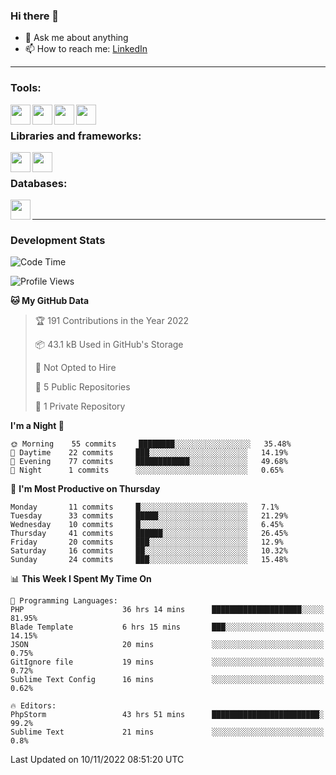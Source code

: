 ### Hi there 👋

<!-- - 🔭 I’m currently working on [huyviet] -->
- 💬 Ask me about anything
- 📫 How to reach me: [LinkedIn]
<!-- - ⚡ Fun fact: abc -->

---

### Tools:
<img align='left' height="32" width="32" src="https://cdn.jsdelivr.net/npm/simple-icons@4.8.0/icons/phpstorm.svg" />
<img align='left' height="32" width="32" src="https://cdn.jsdelivr.net/npm/simple-icons@4.8.0/icons/sublimetext.svg" />
<img align='left' height="32" width="32" src="https://cdn.jsdelivr.net/npm/simple-icons@4.8.0/icons/laragon.svg" />
<img align='left' height="32" width="32" src="https://cdn.jsdelivr.net/npm/simple-icons@4.8.0/icons/xampp.svg" />
<br>

### Libraries and frameworks:
<img align='left' height="32" width="32" src="https://cdn.jsdelivr.net/npm/simple-icons@4.8.0/icons/laravel.svg" />
<img align='left' height="32" width="32" src="https://cdn.jsdelivr.net/npm/simple-icons@4.8.0/icons/jquery.svg" />
<br>

### Databases:
<img align='left' height="32" width="32" src="https://cdn.jsdelivr.net/npm/simple-icons@4.8.0/icons/mysql.svg" />
<br>

---
### Development Stats
<!--START_SECTION:waka-->
![Code Time](http://img.shields.io/badge/Code%20Time-342%20hrs%2048%20mins-blue)

![Profile Views](http://img.shields.io/badge/Profile%20Views-6-blue)

**🐱 My GitHub Data** 

> 🏆 191 Contributions in the Year 2022
 > 
> 📦 43.1 kB Used in GitHub's Storage 
 > 
> 🚫 Not Opted to Hire
 > 
> 📜 5 Public Repositories 
 > 
> 🔑 1 Private Repository 
 > 
**I'm a Night 🦉** 

```text
🌞 Morning    55 commits     ████████░░░░░░░░░░░░░░░░░   35.48% 
🌆 Daytime    22 commits     ███░░░░░░░░░░░░░░░░░░░░░░   14.19% 
🌃 Evening    77 commits     ████████████░░░░░░░░░░░░░   49.68% 
🌙 Night      1 commits      ░░░░░░░░░░░░░░░░░░░░░░░░░   0.65%

```
📅 **I'm Most Productive on Thursday** 

```text
Monday       11 commits     █░░░░░░░░░░░░░░░░░░░░░░░░   7.1% 
Tuesday      33 commits     █████░░░░░░░░░░░░░░░░░░░░   21.29% 
Wednesday    10 commits     █░░░░░░░░░░░░░░░░░░░░░░░░   6.45% 
Thursday     41 commits     ██████░░░░░░░░░░░░░░░░░░░   26.45% 
Friday       20 commits     ███░░░░░░░░░░░░░░░░░░░░░░   12.9% 
Saturday     16 commits     ██░░░░░░░░░░░░░░░░░░░░░░░   10.32% 
Sunday       24 commits     ███░░░░░░░░░░░░░░░░░░░░░░   15.48%

```


📊 **This Week I Spent My Time On** 

```text
💬 Programming Languages: 
PHP                      36 hrs 14 mins      ████████████████████░░░░░   81.95% 
Blade Template           6 hrs 15 mins       ███░░░░░░░░░░░░░░░░░░░░░░   14.15% 
JSON                     20 mins             ░░░░░░░░░░░░░░░░░░░░░░░░░   0.75% 
GitIgnore file           19 mins             ░░░░░░░░░░░░░░░░░░░░░░░░░   0.72% 
Sublime Text Config      16 mins             ░░░░░░░░░░░░░░░░░░░░░░░░░   0.62%

🔥 Editors: 
PhpStorm                 43 hrs 51 mins      ████████████████████████░   99.2% 
Sublime Text             21 mins             ░░░░░░░░░░░░░░░░░░░░░░░░░   0.8%

```


 Last Updated on 10/11/2022 08:51:20 UTC
<!--END_SECTION:waka-->

[huyviet]: https://huyviet.vn/
[LinkedIn]: https://www.linkedin.com/in/huy-nguyễn-733a23246/
